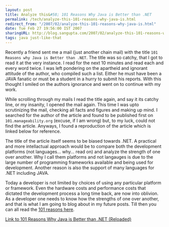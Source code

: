 ```yaml
---
layout: post
title: Analyze this&#58; 101 Reasons Why Java is Better than .NET
permalink: /tech/analyze-this-101-reasons-why-java-is.html
redirect_from: "/2007/02/analyze-this-101-reasons-why-java-is.html"
date: Tue Feb 27 19:56:00 IST 2007
sharingURL: http://blog.sangupta.com/2007/02/analyze-this-101-reasons-why-java-is.html
tags: java just-like-that
---
```


Recently a friend sent me a mail (just another chain mail) with the title 
`101 Reasons why Java is Better than .NET`. The title was so catchy, that 
I got to read it at the very instance. I read for the next 10 minutes and 
read each and every word twice. I was left pondering on the apartheid and 
ignorant attitude of the author, who compiled such a list. Either he must 
have been a JAVA fanatic or must be a student in a hurry to submit his 
reports. With this thought I smiled on the authors ignorance and went on 
to continue with my work.

<!-- break here -->

While scrolling through my mails I read the title again, and say it its 
catchy line, or my insanity, I opened the mail again. This time I was 
upto scrutinizing the mail, checking all facts and figures and making 
up mind. I searched for the author of the article and found to be published 
first on `101.manageability.org` (excuse, if I am wrong) but, to my luck, 
could not find the article. Anyways, I found a reproduction of the article 
which is linked below for reference.

The title of the article itself seems to be biased towards .NET. A practical 
and more intellactual approach would be to compare both the development platforms 
(not languages... why... read on) and analyze the strength of one over another. 
Why I call them platforms and not langauges is due to the large number of 
programming frameworks available and being used for development. Another reason 
is also the support of many languages for .NET including JAVA.

Today a developer is not limited by choices of using any particular platform 
or framework. Even the hardware costs and performance costs that dictated the 
development process a long time back, are now into oblivion. As a developer 
one needs to know how the strengths of one over another, and that is what I am 
going to blog about in my future posts. Till then you can all read the 
<a href="http://www.helpdesk-software.ws/it/29-04-2004.htm">101 reasons here</a>.

<a href="http://www.helpdesk-software.ws/it/29-04-2004.htm">Link to 101 Reasons Why Java is Better than .NET (Reloaded)</a>

